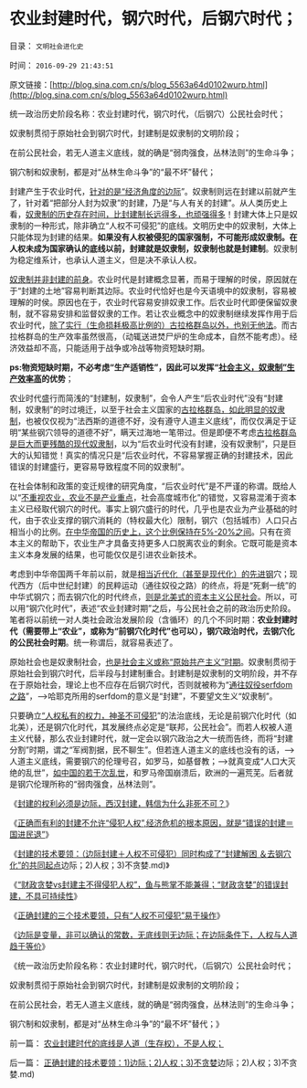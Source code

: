# 农业封建时代，钢穴时代，后钢穴时代；

目录： `文明社会进化史` 

时间： `2016-09-29 21:43:51` 

原文链接：[http://blog.sina.com.cn/s/blog_5563a64d0102wurp.html](http://blog.sina.com.cn/s/blog_5563a64d0102wurp.html)

统一政治历史阶段名称：农业封建时代，钢穴时代，（后钢穴）公民社会时代；

奴隶制贯彻于原始社会到钢穴时代，封建制是奴隶制的文明阶段；

在前公民社会，若无人道主义底线，就的确是“弱肉强食，丛林法则”的生命斗争；

钢穴制和奴隶制，都是对“丛林生命斗争”的“最不坏”替代；

封建产生于农业时代，[针对的是“经济角度的边际](../../../2016/9/23/封建的权利必须是边际，韩信为什么非死不可？.md)”。奴隶制则远在封建以前就产生了，针对着“把部分人封为奴隶”的封建，乃是“与人有关的封建”。从人类历史上看，[奴隶制的历史存在时间，比封建制长远得多，也顽强得多](../../../2011/8/11/只有私有制不是奴隶制.md)！封建大体上只是奴隶制的一种形式，除非确立“人权不可侵犯”的底线。文明历史中的奴隶制，大体上只能体现为封建的结果。**如果没有人权被侵犯的国家强制，不可能形成奴隶制。在人权未成为国家确认的底线以前，封建就是奴隶制，奴隶制也就是封建制**。奴隶制为稳定维系计，也承认人道主义，但是决不承认人权。

[奴隶制并非封建的前身](../../../2011/7/25/妖魔化奴隶制和奴隶主的优越感.md)。农业时代是封建概念显著，而易于理解的时侯，原因就在于“封建的土地”容易判断其边际。农业时代恰好也是今天语境中的奴隶制，容易被理解的时侯。原因也在于，农业时代容易安排奴隶工作。后农业时代即便保留奴隶制，就不容易安排和监督奴隶的工作。若让农业概念中的奴隶制继续发挥作用于后农业时代，[除了实行（生命损耗极高比例的）古拉格群岛以外，也别无他法](../../../2014/4/3/蒙古侵略的边际效用，及古拉格群岛的政策偏好.md)。而古拉格群岛的生产效率虽然很高，（动辄送进焚尸炉的生命成本，自然不能考虑）。经济效益却不高，只能适用于战争或冷战等物资短缺时期。

**ps:物资短缺时期，不必考虑“生产适销性”，因此可以发挥“[社会主义，奴隶制”生产效率高](../../../2016/7/19/美国南方种植园的历史场景，黑奴日常生活形态；.md)的优势**；

农业时代盛行而简浅的“封建制，奴隶制”，会令人产生“后农业时代”没有“封建制，奴隶制”的时过境迁，以至于社会主义国家的[古拉格群岛，如此明显的奴隶制](../../../2014/4/2/古拉格群岛的经济学定义是“国家奴隶制”.md)，也被仅仅视为“法西斯的道德不好，没有遵守人道主义底线”，而仅仅满足于证明“某些钢穴领导的道德不好”，瞒天过海地一笔带过。但是即便不考虑[古拉格群岛是巨大而更残酷的现代奴隶制](../../../2014/10/7/包身工制度到古拉格群岛的三个必要条件.md)，以为“后农业时代没有封建，没有奴隶制”，只是巨大的认知错觉！真实的情况只是“后农业时代，不容易掌握正确的封建技术，因此错误的封建盛行，更容易导致程度不同的奴隶制”。

在社会体制和政策的变迁规律的研究角度，“后农业时代”是不严谨的称谓。既给人以“[不重视农业，农业不是产业重点](../../../2009/1/8/中国粮食安全与耕地红线毫无关系.md)，社会高度城市化”的错觉，又容易混淆于资本主义已经取代钢穴的时代。事实上钢穴盛行的时代，几乎也是农业为产业基础的时代，由于农业支撑的钢穴消耗的（特权最大化）限制，钢穴（包括城市）人口只占相当小的比例。[在中华帝国的历史上，这个比例保持在5%-20%之间](../../../2009/8/3/特权负担最大化定律城乡人口比例约束显而易见.md)。只有在资本主义的帮助下，农业生产才具备支持更多人口脱离农业的剩余。它既可能是资本主义本身发展的结果，也可能仅仅是引进农业新技术。

考虑到中华帝国两千年前以前，就是[相当近代化（甚至是现代化）的先进钢](../../../2016/9/21/中国与欧洲封建形态“分道扬镳”的地理影响因素；.md)穴；现代西方（后中世纪封建）的民粹运动（通往奴役之路）的终点，将是“死剩一统”的中华式钢穴；而去钢穴化的时代终点，[则是北美式的资本主义公民社会](../../../2011/10/3/欧洲是民主的后进社会；现代资本主义制度发源于美洲殖民地.md)。所以，可以用“钢穴化时代”，表述“农业封建时期”之后，与公民社会之前的政治历史阶段。笔者将以前统一对人类社会政治发展阶段（含循环）的几个不同时期：**农业封建时代（需要带上“农业”，或称为“前钢穴化时代”也可以），钢穴政治时代，去钢穴化的公民社会时期**。统一称谓后，就容易表述了。

原始社会也是奴隶制社会，[也是社会主义或称“原始共产主义”时期](../../../2011/7/21/“原始共产主义”就是原始奴隶制.md)。奴隶制贯彻于原始社会到钢穴时代，后半段与封建制重合。封建制是奴隶制的文明阶段，并不存在于原始社会，理论上也不应存在后钢穴时代，否则就被称为“[通往奴役serfdom之路](../../../2009/7/18/左派乌托邦理想重温着哈耶克走向劳役之路.md)”，——>哈耶克所用的serfdom的意义是“封建”，不要望文生义“奴隶制”。

只要确立[“人权私有的权力，神圣不可侵犯](../../../2016/9/26/“财政贪婪vs封建主不得侵犯人权”，鱼与熊掌不能兼得；.md)”的法治底线，无论是前钢穴化时代（如北美），还是钢穴化时代，其发展终点必定是“联邦，公民社会”。而若人权被人道主义代替，那么农业封建时代，就一定会以钢穴政治之大一统而告终，而将“封建分割”时期，谓之“军阀割据，民不聊生”。但若连人道主义的底线也没有的话，——>人道主义底线，需要钢穴的伦理号召，如罗马，如基督教；——>就真变成“人口大灭绝的乱世”，[如中国的若干次乱世](../../../2010/5/17/阻尼原理：堰塞湖爆发性必定超出中央集权处理能力.md)，和罗马帝国崩溃后，欧洲的一遍荒芜。后者就是钢穴伦理所称的“弱肉强食，丛林法则”。

《[封建的权利必须是边际，西汉封建，韩信为什么非死不可？](../../../2016/9/23/封建的权利必须是边际，韩信为什么非死不可？.md)》

《[正确而有利的封建不允许“侵犯人权”,经济危机的根本原因，就是“错误的封建＝国进民退”](../../../2016/9/24/封建错觉，正确和错误的封建，姜太公的“供应侧改革”.md)》

《[封建的技术要领：（边际封建＋人权不可侵犯）同时构成了“封建解困
＆去钢穴化”的共同起点](../../../2016/9/25/正确封建的技术要领：1)边际；2)人权；3)不贪婪.md)》

《[“财政贪婪vs封建主不得侵犯人权”，鱼与熊掌不能兼得；“财政贪婪”的错误封建，不具可持续性](../../../2016/9/26/“财政贪婪vs封建主不得侵犯人权”，鱼与熊掌不能兼得；.md)》

《[正确封建的三个技术要领，只有“人权不可侵犯”易于操作](../../../2016/9/27/正确封建的三个技术要领，只有“人权不可侵犯”易于操作；.md)》

《[边际是变量，非可以确认的常数，无底线则无边际；在边际条件下，人权与人道趋于等价](../../../2016/9/28/边际是变量，非可以确认的常数，无底线则无边际；.md)》

《统一政治历史阶段名称：农业封建时代，钢穴时代，（后钢穴）公民社会时代；

奴隶制贯彻于原始社会到钢穴时代，封建制是奴隶制的文明阶段；

在前公民社会，若无人道主义底线，就的确是“弱肉强食，丛林法则”的生命斗争；

钢穴制和奴隶制，都是对“丛林生命斗争”的“最不坏”替代；》

前一篇： [农业封建时代的底线是人道（生存权），不是人权；](../../../2016/9/30/农业封建时代的底线是人道（生存权），不是人权；.md)

后一篇： [正确封建的技术要领：1)边际；2)人权；3)不贪婪](../../../2016/9/25/正确封建的技术要领：1)边际；2)人权；3)不贪婪.md)

